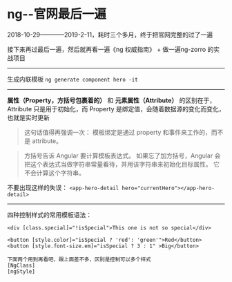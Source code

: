 # ng--官网最后一遍

2018-10-29————2019-2-11，耗时三个多月，终于把官网完整的过了一遍

接下来再过最后一遍，然后就再看一遍《ng 权威指南》 + 做一遍ng-zorro 的实战项目

***
生成内联模板
`ng generate component hero -it`

***
**属性（Property，方括号包裹着的）** 和  **元素属性（Attribute）** 的区别在于，Attribute 只是用于初始化，而 Property 是绑定值，会随着数据源的变化而变化，也就是实时更新
> 这句话值得再强调一次： 模板绑定是通过 property 和事件来工作的，而不是 attribute。

> 方括号告诉 Angular 要计算模板表达式。 如果忘了加方括号，Angular 会把这个表达式当做字符串常量看待，并用该字符串来初始化目标属性。 它不会计算这个字符串。

不要出现这样的失误：
`<app-hero-detail hero="currentHero"></app-hero-detail>`

***
四种控制样式的常用模板语法：
```
<div [class.special]="!isSpecial">This one is not so special</div>

<button [style.color]="isSpecial ? 'red': 'green'">Red</button>   
<button [style.font-size.em]="isSpecial ? 3 : 1" >Big</button>

下面两个用到再看吧，跟上面差不多，区别是控制可以多个样式
[NgClass]
[ngStyle]
```



